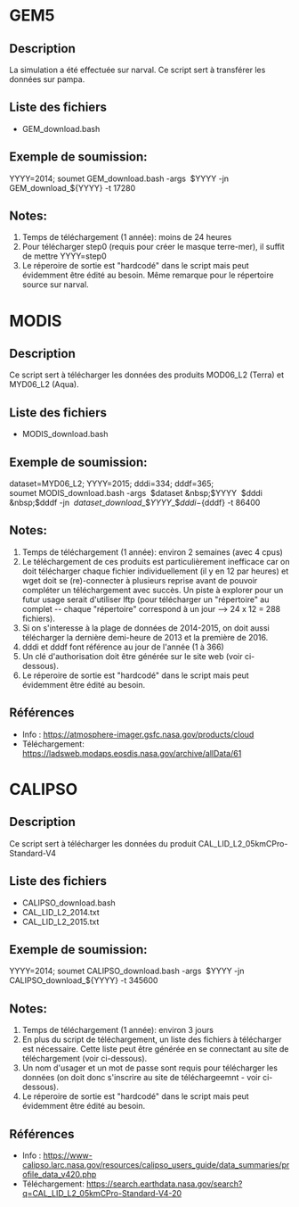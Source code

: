 # GEM5

## Description
La simulation a été effectuée sur narval. Ce script sert à transférer les données
sur pampa.

## Liste des fichiers
  - GEM\_download.bash  
  
## Exemple de soumission:  
YYYY=2014; soumet GEM\_download.bash \-args &nbsp;$YYYY \-jn GEM\_download\_\${YYYY} \-t 17280  



## Notes:
  1. Temps de téléchargement (1 année): moins de 24 heures
  2. Pour télécharger step0 (requis pour créer le masque terre-mer), il suffit 
  de mettre YYYY=step0
  3. Le réperoire de sortie est "hardcodé" dans le script mais peut évidemment
  être édité au besoin. Même remarque pour le répertoire source sur narval.
  




# MODIS
## Description
Ce script sert à télécharger les données des produits  MOD06\_L2 (Terra) et 
MYD06\_L2 (Aqua).

## Liste des fichiers
  - MODIS\_download.bash
  
## Exemple de soumission:  
dataset=MYD06\_L2; YYYY=2015; dddi=334; dddf=365;  
soumet MODIS\_download.bash -args &nbsp;$dataset &nbsp;$YYYY &nbsp;$dddi &nbsp;$dddf -jn &nbsp;${dataset}\_download\_\${YYYY}\_\${dddi}-${dddf} -t 86400

## Notes:
  1. Temps de téléchargement (1 année): environ 2 semaines (avec 4 cpus)
  2. Le téléchargement de ces produits est particulièrement inefficace car on
  doit télécharger chaque fichier individuellement (il y en 12 par heures) et 
  wget doit se (re)-connecter à plusieurs reprise avant de pouvoir compléter un
  téléchargement avec succès. Un piste à explorer pour un futur usage serait 
  d'utiliser lftp (pour télécharger un "répertoire" au complet -- chaque 
  "répertoire" correspond à un jour --> 24 x 12 = 288 fichiers).
  4. Si on s'interesse à la plage de données de 2014-2015, on doit aussi 
  télécharger la dernière demi-heure de 2013 et la première de 2016.
  5. dddi et dddf font référence au jour de l'année (1 à 366)
  6. Un clé d'authorisation doit être générée sur le site web (voir ci-dessous).
  7. Le réperoire de sortie est "hardcodé" dans le script mais peut évidemment
  être édité au besoin.

## Références
  - Info          : https://atmosphere-imager.gsfc.nasa.gov/products/cloud
  - Téléchargement: https://ladsweb.modaps.eosdis.nasa.gov/archive/allData/61


# CALIPSO
## Description
Ce script sert à télécharger les données du produit CAL\_LID\_L2\_05kmCPro-Standard-V4

## Liste des fichiers
  - CALIPSO\_download.bash  
  - CAL\_LID\_L2\_2014.txt
  - CAL\_LID\_L2\_2015.txt

## Exemple de soumission:  
YYYY=2014; soumet CALIPSO\_download.bash -args &nbsp;$YYYY -jn CALIPSO\_download\_\${YYYY} -t 345600

## Notes:
  1. Temps de téléchargement (1 année): environ 3 jours
  2. En plus du script de téléchargement, un liste des fichiers à télécharger 
  est nécessaire. Cette liste peut être générée en se connectant au site de
  téléchargement (voir ci-dessous).
  3. Un nom d'usager et un mot de passe sont requis pour télécharger les 
  données (on doit donc s'inscrire au site de téléchargeemnt - voir ci-dessous).
  4. Le réperoire de sortie est "hardcodé" dans le script mais peut évidemment
  être édité au besoin.

## Références

  - Info          : https://www-calipso.larc.nasa.gov/resources/calipso_users_guide/data_summaries/profile_data_v420.php
  - Téléchargement: https://search.earthdata.nasa.gov/search?q=CAL_LID_L2_05kmCPro-Standard-V4-20

